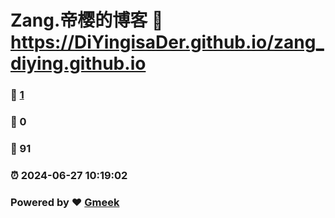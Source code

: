 # Zang.帝樱的博客 :link: https://DiYingisaDer.github.io/zang_diying.github.io 
### :page_facing_up: [1](https://DiYingisaDer.github.io/zang_diying.github.io/tag.html) 
### :speech_balloon: 0 
### :hibiscus: 91 
### :alarm_clock: 2024-06-27 10:19:02 
### Powered by :heart: [Gmeek](https://github.com/Meekdai/Gmeek)
